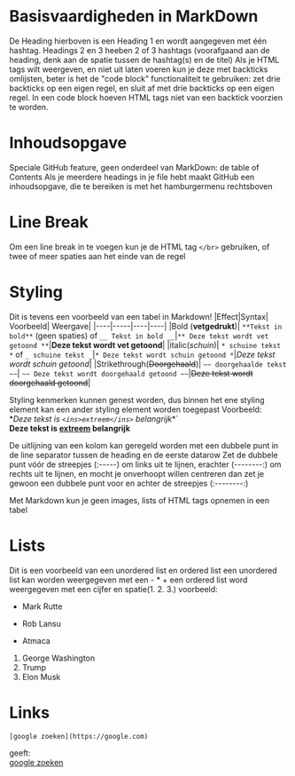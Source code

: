 # Basisvaardigheden in MarkDown


De Heading hierboven is een Heading 1 en wordt aangegeven met één hashtag.
Headings 2 en 3 heeben 2 of 3 hashtags (voorafgaand aan de heading, denk aan de spatie tussen de hashtag(s) en de titel) 
Als je HTML tags wilt weergeven, en niet uit laten voeren kun je deze met backticks omlijsten, beter is het de "code block" functionaliteit te gebruiken: zet drie backticks op een eigen regel, en sluit af met drie backticks op een eigen regel. In een code block hoeven HTML tags niet van een backtick voorzien te worden. 

# Inhoudsopgave
Speciale GitHub feature, geen onderdeel van MarkDown: de table of Contents
Als je meerdere headings in je file hebt maakt GitHub een inhoudsopgave, die te bereiken is met het hamburgermenu rechtsboven

# Line Break
Om een line break in te voegen kun je de HTML tag `</br>` gebruiken, of twee of meer spaties aan het einde van de regel

# Styling
Dit is tevens een voorbeeld van een tabel in Markdown!
|Effect|Syntax| Voorbeeld| Weergave| 
|----|-----|----|----| 
|Bold (**vetgedrukt**)| `**Tekst in bold**` (geen spaties) of `__ Tekst in bold __`|`** Deze tekst wordt vet getoond **`|**Deze tekst wordt vet getoond**| 
|italic(_schuin_)| `* schuine tekst *` of `_ schuine tekst _`|`* Deze tekst wordt schuin getoond *`|*Deze tekst wordt schuin getoond*| 
|Strikethrough(~~Doorgehaald~~)| `~~ doorgehaalde tekst ~~`| `~~ Deze tekst wordt doorgehaald getoond ~~`|~~Deze tekst wordt doorgehaald getoond~~|

Styling kenmerken kunnen genest worden, dus binnen het ene styling element kan een ander styling element worden toegepast
Voorbeeld:</br>
\**Deze tekst is `<ins>extreem</ins>` belangrijk**`</br>
**Deze tekst is <ins>extreem</ins> belangrijk**</br>

De uitlijning van een kolom kan geregeld worden met een dubbele punt in de line separator tussen de heading en de eerste datarow
Zet de dubbele punt vóór de streepjes (:-----) om links uit te lijnen, erachter (--------:) om rechts uit te lijnen, en mocht je onverhoopt willen centreren dan zet je gewoon een dubbele punt voor en achter de streepjes (:--------:)

Met Markdown kun je geen images, lists of HTML tags opnemen in een tabel

# Lists

Dit is een voorbeeld van een unordered list en ordered list
een unordered list kan worden weergegeven met een - * +
een ordered list word weergegeven met een cijfer en spatie(1. 2. 3.)
voorbeeld:

- Mark Rutte
* Rob Lansu
+ Atmaca 

1. George Washington
2. Trump
3. Elon Musk

# Links

``` 
[google zoeken](https://google.com)
```
geeft: </br>
[google zoeken](https://google.com)


